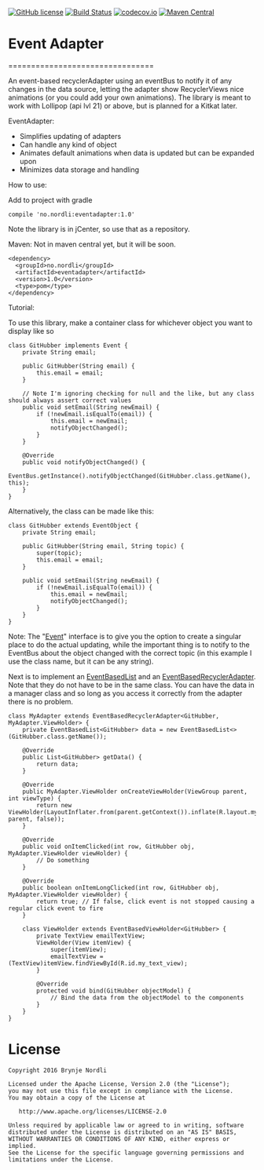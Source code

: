 [![GitHub license](https://img.shields.io/github/license/brynjen/eventadapter.svg)](http://www.apache.org/licenses/LICENSE-2.0.html)
[![Build Status](https://travis-ci.org/brynjen/eventadapter.svg?branch=master)](https://travis-ci.org/brynjen/eventadapter) 
[![codecov.io](http://codecov.io/github/brynjen/eventadapter/coverage.svg?branch=master)](http://codecov.io/github/brynjen/eventadapter?branch=develop)
[![Maven Central](https://img.shields.io/maven-central/v/com.github.brynjen/eventadapter.svg)](http://search.maven.org/#search%7Cga%7C1%7Ca%3A%22eventadapter%22)

# Event Adapter
================================

An event-based recyclerAdapter using an eventBus to notify it of any changes in the data source, letting the adapter show RecyclerViews nice animations (or you could add your own animations).
The library is meant to work with Lollipop (api lvl 21) or above, but is planned for a Kitkat later.

EventAdapter:

* Simplifies updating of adapters
* Can handle any kind of object
* Animates default animations when data is updated but can be expanded upon
* Minimizes data storage and handling

How to use:

Add to project with gradle

    compile 'no.nordli:eventadapter:1.0'

Note the library is in jCenter, so use that as a repository.

Maven: Not in maven central yet, but it will be soon.

    <dependency>
      <groupId>no.nordli</groupId>
      <artifactId>eventadapter</artifactId>
      <version>1.0</version>
      <type>pom</type>
    </dependency>

Tutorial:

To use this library, make a container class for whichever object you want to display like so

    class GitHubber implements Event {
        private String email;

        public GitHubber(String email) {
            this.email = email;
        }
        
        // Note I'm ignoring checking for null and the like, but any class should always assert correct values
        public void setEmail(String newEmail) {
            if (!newEmail.isEqualTo(email)) {
                this.email = newEmail;
                notifyObjectChanged();
            }
        }

        @Override
        public void notifyObjectChanged() {
            EventBus.getInstance().notifyObjectChanged(GitHubber.class.getName(), this);
        }
    }

Alternatively, the class can be made like this:

    class GitHubber extends EventObject {
        private String email;
        
        public GitHubber(String email, String topic) {
            super(topic);
            this.email = email;
        }

        public void setEmail(String newEmail) {
            if (!newEmail.isEqualTo(email)) {
                this.email = newEmail;
                notifyObjectChanged();
            }
        }
    }

Note: The "[Event](https://github.com/brynjen/eventadapter/blob/master/eventadapter/src/main/java/no/nordli/eventadapter/Event.java)" interface is to give you the option to create a singular place to do the actual updating, while the important thing is to
notify to the EventBus about the object changed with the correct topic (in this example I use the class name, but it can be any string).

Next is to implement an [EventBasedList](https://github.com/brynjen/eventadapter/blob/master/eventadapter/src/main/java/no/nordli/eventadapter/EventBasedList.java) and an [EventBasedRecyclerAdapter](https://github.com/brynjen/eventadapter/blob/master/eventadapter/src/main/java/no/nordli/eventadapter/EventBasedRecyclerAdapter.java). Note that they do not have to be in the same class.
You can have the data in a manager class and so long as you access it correctly from the adapter there is no problem.

    class MyAdapter extends EventBasedRecyclerAdapter<GitHubber, MyAdapter.ViewHolder> {
        private EventBasedList<GitHubber> data = new EventBasedList<>(GitHubber.class.getName());
        
        @Override
        public List<GitHubber> getData() {
            return data;
        }
        
        @Override
        public MyAdapter.ViewHolder onCreateViewHolder(ViewGroup parent, int viewType) {
            return new ViewHolder(LayoutInflater.from(parent.getContext()).inflate(R.layout.myrow, parent, false));
        }
        
        @Override
        public void onItemClicked(int row, GitHubber obj, MyAdapter.ViewHolder viewHolder) {
            // Do something
        }
        
        @Override
        public boolean onItemLongClicked(int row, GitHubber obj, MyAdapter.ViewHolder viewHolder) {
            return true; // If false, click event is not stopped causing a regular click event to fire
        }
        
        class ViewHolder extends EventBasedViewHolder<GitHubber> {
            private TextView emailTextView;
            ViewHolder(View itemView) {
                super(itemView);
                emailTextView = (TextView)itemView.findViewById(R.id.my_text_view);
            }
            
            @Override
            protected void bind(GitHubber objectModel) {
                // Bind the data from the objectModel to the components
            }
        }
    }

License
====================

    Copyright 2016 Brynje Nordli

    Licensed under the Apache License, Version 2.0 (the "License");
    you may not use this file except in compliance with the License.
    You may obtain a copy of the License at

       http://www.apache.org/licenses/LICENSE-2.0

    Unless required by applicable law or agreed to in writing, software
    distributed under the License is distributed on an "AS IS" BASIS,
    WITHOUT WARRANTIES OR CONDITIONS OF ANY KIND, either express or implied.
    See the License for the specific language governing permissions and
    limitations under the License.
